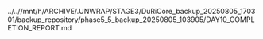 ../..//mnt/h/ARCHIVE/.UNWRAP/STAGE3/DuRiCore_backup_20250805_170301/backup_repository/phase5_5_backup_20250805_103905/DAY10_COMPLETION_REPORT.md